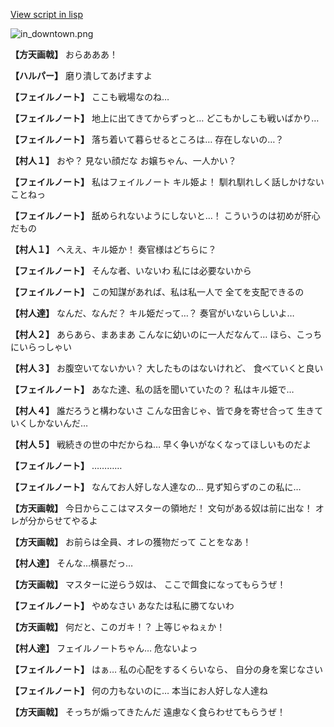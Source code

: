 [View script in lisp](../scripts/210102091.txt)

![in_downtown.png](../images/backgrounds/in_downtown.png)

**【方天画戟】**
おらあああ！

**【ハルパー】**
磨り潰してあげますよ

**【フェイルノート】**
ここも戦場なのね…

**【フェイルノート】**
地上に出てきてからずっと…
どこもかしこも戦いばかり…

**【フェイルノート】**
落ち着いて暮らせるところは…
存在しないの…？

**【村人１】**
おや？
見ない顔だな
お嬢ちゃん、一人かい？

**【フェイルノート】**
私はフェイルノート
キル姫よ！
馴れ馴れしく話しかけないことねっ

**【フェイルノート】**
舐められないようにしないと…！
こういうのは初めが肝心だもの

**【村人１】**
へええ、キル姫か！
奏官様はどちらに？

**【フェイルノート】**
そんな者、いないわ
私には必要ないから

**【フェイルノート】**
この知謀があれば、私は私一人で
全てを支配できるの

**【村人達】**
なんだ、なんだ？
キル姫だって…？
奏官がいないらしいよ…

**【村人２】**
あらあら、まあまあ
こんなに幼いのに一人だなんて…
ほら、こっちにいらっしゃい

**【村人３】**
お腹空いてないかい？
大したものはないけれど、
食べていくと良い

**【フェイルノート】**
あなた達、私の話を聞いていたの？
私はキル姫で…

**【村人４】**
誰だろうと構わないさ
こんな田舎じゃ、皆で身を寄せ合って
生きていくしかないんだ…

**【村人５】**
戦続きの世の中だからね…
早く争いがなくなってほしいものだよ

**【フェイルノート】**
…………

**【フェイルノート】**
なんてお人好しな人達なの…
見ず知らずのこの私に…

**【方天画戟】**
今日からここはマスターの領地だ！
文句がある奴は前に出な！
オレが分からせてやるよ

**【方天画戟】**
お前らは全員、オレの獲物だって
ことをなあ！

**【村人達】**
そんな…横暴だっ…

**【方天画戟】**
マスターに逆らう奴は、
ここで餌食になってもらうぜ！

**【フェイルノート】**
やめなさい
あなたは私に勝てないわ

**【方天画戟】**
何だと、このガキ！？
上等じゃねぇか！

**【村人達】**
フェイルノートちゃん…
危ないよっ

**【フェイルノート】**
はぁ…
私の心配をするくらいなら、
自分の身を案じなさい

**【フェイルノート】**
何の力もないのに…
本当にお人好しな人達ね

**【方天画戟】**
そっちが煽ってきたんだ
遠慮なく食らわせてもらうぜ！